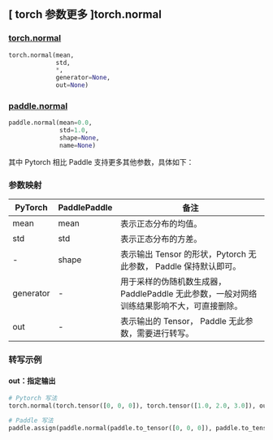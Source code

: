 ## [ torch 参数更多 ]torch.normal
### [torch.normal](https://pytorch.org/docs/1.13/generated/torch.normal.html#torch.normal)
```python
torch.normal(mean,
             std,
             *,
             generator=None,
             out=None)
```
### [paddle.normal](https://www.paddlepaddle.org.cn/documentation/docs/zh/api/paddle/normal_cn.html)
```python
paddle.normal(mean=0.0,
              std=1.0,
              shape=None,
              name=None)
```

其中 Pytorch 相比 Paddle 支持更多其他参数，具体如下：
### 参数映射
| PyTorch       | PaddlePaddle | 备注                                                   |
| ------------- | ------------ | ------------------------------------------------------ |
| mean          | mean         | 表示正态分布的均值。                                     |
| std           | std          | 表示正态分布的方差。                                     |
| -             | shape        | 表示输出 Tensor 的形状，Pytorch 无此参数， Paddle 保持默认即可。                                     |
| generator     | -            | 用于采样的伪随机数生成器，PaddlePaddle 无此参数，一般对网络训练结果影响不大，可直接删除。   |
| out           | -            | 表示输出的 Tensor， Paddle 无此参数，需要进行转写。               |


### 转写示例
#### out：指定输出
```python
# Pytorch 写法
torch.normal(torch.tensor([0, 0, 0]), torch.tensor([1.0, 2.0, 3.0]), out=y)

# Paddle 写法
paddle.assign(paddle.normal(paddle.to_tensor([0, 0, 0]), paddle.to_tensor([1.0, 2.0, 3.0])), y)
```
